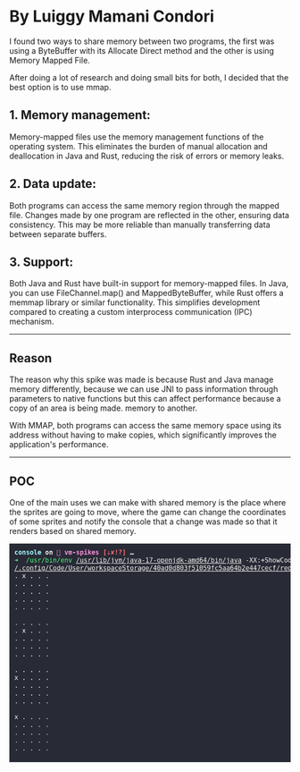 # By Luiggy Mamani Condori

I found two ways to share memory between two programs, the first was using a ByteBuffer with its Allocate Direct method and the other is using Memory Mapped File.

After doing a lot of research and doing small bits for both, I decided that the best option is to use mmap.

## 1. Memory management:
Memory-mapped files use the memory management functions of the operating system. This eliminates the burden of manual allocation and deallocation in Java and Rust, reducing the risk of errors or memory leaks.

## 2. Data update:
Both programs can access the same memory region through the mapped file. Changes made by one program are reflected in the other, ensuring data consistency. This may be more reliable than manually transferring data between separate buffers.

## 3. Support:
Both Java and Rust have built-in support for memory-mapped files. In Java, you can use FileChannel.map() and MappedByteBuffer, while Rust offers a memmap library or similar functionality. This simplifies development compared to creating a custom interprocess communication (IPC) mechanism.

---

## Reason
The reason why this spike was made is because Rust and Java manage memory differently, because we can use JNI to pass information through parameters to native functions but this can affect performance because a copy of an area is being made. memory to another.

With MMAP, both programs can access the same memory space using its address without having to make copies, which significantly improves the application's performance.

---

## POC
One of the main uses we can make with shared memory is the place where the sprites are going to move, where the game can change the coordinates of some sprites and notify the console that a change was made so that it renders based on shared memory.

![](./poc.png)